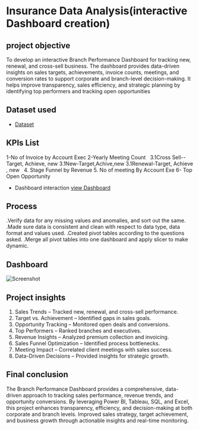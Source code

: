 # Insurance Data Analysis(interactive  Dashboard creation)
## project objective
To develop an interactive Branch Performance Dashboard for tracking new, renewal, and cross-sell business. The dashboard provides data-driven insights on sales targets, achievements, invoice counts, meetings, and conversion rates to support corporate and branch-level decision-making.
It helps improve transparency, sales efficiency, and strategic planning by identifying top performers and tracking open opportunities

## Dataset used
- <a href="https://github.com/veenadhari-DA/Data-Analysis-Dashboard/tree/main/Dataset">Dataset</a>

## KPIs List
1-No of Invoice by Account Exec
2-Yearly Meeting Count
 
3.1Cross Sell--Target, Achieve, new
3.1New-Target,Achive,new
3.1Renewal-Target, Achieve , new
 
4. Stage Funnel by Revenue
5. No of meeting By Account Exe
6- Top Open Opportunity

- Dashboard interaction <a href="https://github.com/veenadhari-DA/Data-Analysis-Dashboard/blob/main/Screenshot%20.png">view Dashboard</a>

## Process
.Verify data for any missing values and anomalies, and sort out the same.
.Made sure data is consistent and clean with respect to data type, data format and values used.
.Created pivot tables according to the questions asked.
.Merge all pivot tables into one dashboard and apply slicer to make dynamic.

## Dashboard

![Screenshot ](https://github.com/user-attachments/assets/cd5545b4-2a15-43ee-859b-26e177ac9694)

## Project insights
1.	Sales Trends – Tracked new, renewal, and cross-sell performance.
2.	Target vs. Achievement – Identified gaps in sales goals.
3.	Opportunity Tracking – Monitored open deals and conversions.
4.	Top Performers – Ranked branches and executives.
5.	Revenue Insights – Analyzed premium collection and invoicing.
6.	Sales Funnel Optimization – Identified process bottlenecks.
7.	Meeting Impact – Correlated client meetings with sales success.
8.	Data-Driven Decisions – Provided insights for strategic growth.

## Final conclusion

The Branch Performance Dashboard provides a comprehensive, data-driven approach to tracking sales performance, revenue trends, and opportunity conversions. By leveraging Power BI, Tableau, SQL, and Excel, this project enhances transparency, efficiency, and decision-making at both corporate and branch levels.
Improved sales strategy, target achievement, and business growth through actionable insights and real-time monitoring.




